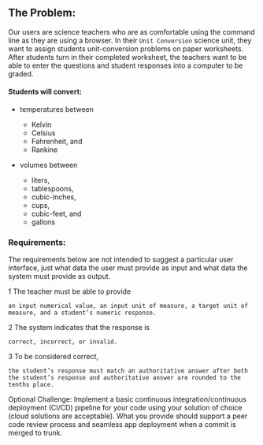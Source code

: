 ## The Problem:
Our users are science teachers who are as comfortable using the command line as they are using a browser. 
In their `Unit Conversion` science unit,
they want to assign students unit-conversion problems on paper worksheets. After students turn in their completed worksheet, 
the teachers want to be able to enter the questions and student responses into a computer to be graded. 

#### Students will convert:
* temperatures between 
    
    * Kelvin
    * Celsius
    * Fahrenheit, and 
    * Rankine

* volumes between 

    * liters, 
    * tablespoons, 
    * cubic-inches, 
    * cups, 
    * cubic-feet, and 
    * gallons
    
### Requirements:
The requirements below are not intended to suggest a particular user interface, just what data the user must provide as input and what data the system must provide as output.

1 The teacher must be able to provide 

    an input numerical value, an input unit of measure, a target unit of measure, and a student’s numeric response.
    
2 The system indicates that the response is 
    
    correct, incorrect, or invalid. 
    
3 To be considered correct, 
    
    the student’s response must match an authoritative answer after both the student’s response and authoritative answer are rounded to the tenths place.

Optional Challenge: Implement a basic continuous integration/continuous deployment (CI/CD) pipeline for your code using your solution of choice
(cloud solutions are acceptable). What you provide should support a peer code review process and seamless app deployment when a commit is merged to trunk.